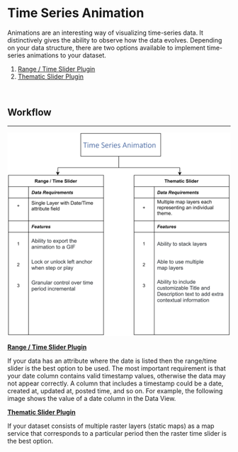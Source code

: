 # Time Series Animation

Animations are an interesting way of visualizing time-series data. It distinctively gives the ability to observe how the data evolves. Depending on your data structure, there are two options available to implement time-series animations to your dataset.

1. [Range / Time Slider Plugin](rangetimeslider/overview.md)
2. [Thematic Slider Plugin](thematicslider/overview.md)

<br>

## Workflow

---

![workflow](./imgs/timeseries_workflow.png)

**[Range / Time Slider Plugin](rangetimeslider/overview.md)**

If your data has an attribute where the date is listed then the range/time slider is the best option to be used. The most important requirement is that your date column contains valid timestamp values, otherwise the data may not appear correctly. A column that includes a timestamp could be a date, created at, updated at, posted time, and so on. For example, the following image shows the value of a date column in the Data View.

**[Thematic Slider Plugin](thematicslider/overview.md)**

If your dataset consists of multiple raster layers (static maps) as a map service that corresponds to a particular period then the raster time slider is the best option.
